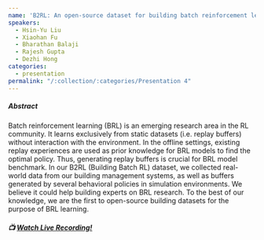 ```yaml
---
name: 'B2RL: An open-source dataset for building batch reinforcement learning'
speakers:
  - Hsin-Yu Liu
  - Xiaohan Fu
  - Bharathan Balaji
  - Rajesh Gupta
  - Dezhi Hong
categories:
  - presentation
permalink: "/:collection/:categories/Presentation 4"
---
```


##### Abstract
Batch reinforcement learning (BRL) is an emerging research area in the RL community. It learns exclusively from static datasets (i.e. replay buffers) without interaction with the environment. In the offline settings, existing replay experiences are used as prior knowledge for BRL models to find the optimal policy. Thus, generating replay buffers is crucial for BRL model benchmark. In our B2RL (Building Batch RL) dataset, we collected real-world data from our building management systems, as well as buffers generated by several behavioral policies in simulation environments. We believe it could help building experts on BRL research. To the best of our knowledge, we are the first to open-source building datasets for the purpose of BRL learning.

##### :tv: [Watch Live Recording!](https://www.youtube.com/watch?v=u3g1HxZwh_s&t=11140s)